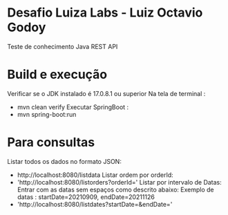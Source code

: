 # Desafio Luiza Labs - Luiz Octavio Godoy

Teste de conhecimento Java REST API

# Build e execução
  Verificar se o JDK instalado é 17.0.8.1 ou superior
   Na tela de terminal :
   - mvn clean verify
   Executar SpringBoot :
   - mvn spring-boot:run

# Para consultas 
 Listar todos os dados no formato JSON:
 -  http://localhost:8080/listdata
 Listar ordem por orderId:
 - 'http://localhost:8080/listorders?orderId=<orderId>'
 Listar por intervalo de Datas:
 Entrar com as datas sem espaços como descrito abaixo:
  Exemplo de datas : startDate=20210909, endDate=20211126
 - 'http://localhost:8080/listdates?startDate=<startDate>&endDate=<endDate>'
